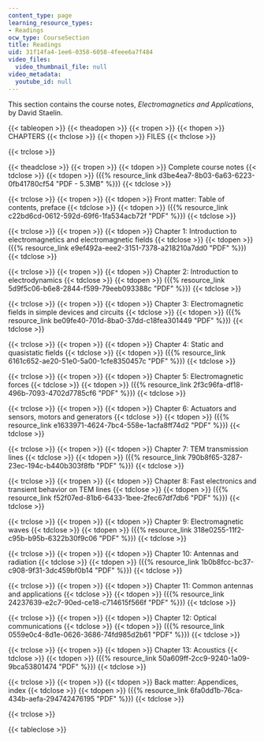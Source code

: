 ```yaml
---
content_type: page
learning_resource_types:
- Readings
ocw_type: CourseSection
title: Readings
uid: 31f14fa4-1ee6-0358-6058-4feee6a7f484
video_files:
  video_thumbnail_file: null
video_metadata:
  youtube_id: null
---
```


This section contains the course notes, _Electromagnetics and Applications_, by David Staelin.

{{< tableopen >}}
{{< theadopen >}}
{{< tropen >}}
{{< thopen >}}
CHAPTERS
{{< thclose >}}
{{< thopen >}}
FILES
{{< thclose >}}

{{< trclose >}}

{{< theadclose >}}
{{< tropen >}}
{{< tdopen >}}
Complete course notes
{{< tdclose >}}
{{< tdopen >}}
({{% resource_link d3be4ea7-8b03-6a63-6223-0fb41780cf54 "PDF - 5.3MB" %}})
{{< tdclose >}}

{{< trclose >}}
{{< tropen >}}
{{< tdopen >}}
Front matter: Table of contents, preface
{{< tdclose >}}
{{< tdopen >}}
({{% resource_link c22bd6cd-0612-592d-69f6-1fa534acb72f "PDF" %}})
{{< tdclose >}}

{{< trclose >}}
{{< tropen >}}
{{< tdopen >}}
Chapter 1: Introduction to electromagnetics and electromagnetic fields
{{< tdclose >}}
{{< tdopen >}}
({{% resource_link e9ef492a-eee2-3151-7378-a218210a7dd0 "PDF" %}})
{{< tdclose >}}

{{< trclose >}}
{{< tropen >}}
{{< tdopen >}}
Chapter 2: Introduction to electrodynamics
{{< tdclose >}}
{{< tdopen >}}
({{% resource_link 5d9f5c06-b6e8-2844-f599-79eeb093388c "PDF" %}})
{{< tdclose >}}

{{< trclose >}}
{{< tropen >}}
{{< tdopen >}}
Chapter 3: Electromagnetic fields in simple devices and circuits
{{< tdclose >}}
{{< tdopen >}}
({{% resource_link be09fe40-701d-8ba0-37dd-c18fea301449 "PDF" %}})
{{< tdclose >}}

{{< trclose >}}
{{< tropen >}}
{{< tdopen >}}
Chapter 4: Static and quasistatic fields
{{< tdclose >}}
{{< tdopen >}}
({{% resource_link 6161c652-ae20-51e0-5a00-1cfe8350457c "PDF" %}})
{{< tdclose >}}

{{< trclose >}}
{{< tropen >}}
{{< tdopen >}}
Chapter 5: Electromagnetic forces
{{< tdclose >}}
{{< tdopen >}}
({{% resource_link 2f3c96fa-df18-496b-7093-4702d7785cf6 "PDF" %}})
{{< tdclose >}}

{{< trclose >}}
{{< tropen >}}
{{< tdopen >}}
Chapter 6: Actuators and sensors, motors and generators
{{< tdclose >}}
{{< tdopen >}}
({{% resource_link e1633971-4624-7bc4-558e-1acfa8ff74d2 "PDF" %}})
{{< tdclose >}}

{{< trclose >}}
{{< tropen >}}
{{< tdopen >}}
Chapter 7: TEM transmission lines
{{< tdclose >}}
{{< tdopen >}}
({{% resource_link 790b8f65-3287-23ec-194c-b440b303f8fb "PDF" %}})
{{< tdclose >}}

{{< trclose >}}
{{< tropen >}}
{{< tdopen >}}
Chapter 8: Fast electronics and transient behavior on TEM lines
{{< tdclose >}}
{{< tdopen >}}
({{% resource_link f52f07ed-81b6-6433-1bee-2fec67df7db6 "PDF" %}})
{{< tdclose >}}

{{< trclose >}}
{{< tropen >}}
{{< tdopen >}}
Chapter 9: Electromagnetic waves
{{< tdclose >}}
{{< tdopen >}}
({{% resource_link 318e0255-11f2-c95b-b95b-6322b30f9c06 "PDF" %}})
{{< tdclose >}}

{{< trclose >}}
{{< tropen >}}
{{< tdopen >}}
Chapter 10: Antennas and radiation
{{< tdclose >}}
{{< tdopen >}}
({{% resource_link 1b0b8fcc-bc37-c908-9f31-3dc459bf0b14 "PDF" %}})
{{< tdclose >}}

{{< trclose >}}
{{< tropen >}}
{{< tdopen >}}
Chapter 11: Common antennas and applications
{{< tdclose >}}
{{< tdopen >}}
({{% resource_link 24237639-e2c7-90ed-ce18-c714615f566f "PDF" %}})
{{< tdclose >}}

{{< trclose >}}
{{< tropen >}}
{{< tdopen >}}
Chapter 12: Optical communications
{{< tdclose >}}
{{< tdopen >}}
({{% resource_link 0559e0c4-8d1e-0626-3686-74fd985d2b61 "PDF" %}})
{{< tdclose >}}

{{< trclose >}}
{{< tropen >}}
{{< tdopen >}}
Chapter 13: Acoustics
{{< tdclose >}}
{{< tdopen >}}
({{% resource_link 50a609ff-2cc9-9240-1a09-9bca53801474 "PDF" %}})
{{< tdclose >}}

{{< trclose >}}
{{< tropen >}}
{{< tdopen >}}
Back matter: Appendices, index
{{< tdclose >}}
{{< tdopen >}}
({{% resource_link 6fa0dd1b-76ca-434b-aefa-294742476195 "PDF" %}})
{{< tdclose >}}

{{< trclose >}}

{{< tableclose >}}